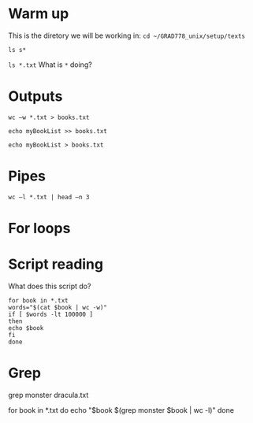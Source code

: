 
# Warm up
This is the diretory we will be working in:
`cd ~/GRAD778_unix/setup/texts`

`ls s*`

`ls *.txt`
What is `*` doing?

# Outputs
`wc –w *.txt > books.txt`

`echo myBookList >> books.txt`

`echo myBookList > books.txt`

# Pipes
`wc –l *.txt | head –n 3`


# For loops

# Script reading

What does this script do? 
```
for book in *.txt
words="$(cat $book | wc -w)"
if [ $words -lt 100000 ]
then
echo $book
fi
done
```


# Grep
grep monster dracula.txt

for book in *.txt
do
echo "$book $(grep monster $book | wc -l)"
done

